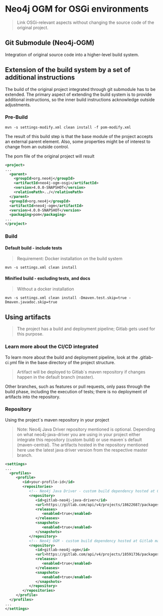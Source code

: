 # Neo4j OGM for OSGi environments

> Link OSGi-relevant aspects without changing the source code of the original project.

## Git Submodule (Neo4j-OGM)

Integration of original source code into a higher-level build system.

## Extension of the build system by a set of additional instructions

The build of the original project integrated through git submodule has to be extended. 
The primary aspect of extending the build system is to provide additional instructions, 
so the inner build instructions acknowledge outside adjustments.

### Pre-Build

```
mvn -s settings-modify.xml clean install -f pom-modify.xml
```

The result of this build step is that the base module of the project accepts an external parent element.
Also, some properties might be of interest to change from an outside control.

The pom file of the original project will result

```xml
<project>
...
  <parent>
    <groupId>org.neo4j</groupId>
    <artifactId>neo4j-ogm-osgi</artifactId>
    <version>4.0.0-SNAPSHOT</version>
    <relativePath>../</relativePath>
  </parent>
  <groupId>org.neo4j</groupId>
  <artifactId>neo4j-ogm</artifactId>
  <version>4.0.0-SNAPSHOT</version>
  <packaging>pom</packaging>
...
</project>
```

### Build

#### Default build - include tests

> Requirement: Docker installation on the build system

```
mvn -s settings.xml clean install
```

#### Minified build - excluding tests, and docs

> Without a docker installation

```
mvn -s settings.xml clean install -Dmaven.test.skip=true -Dmaven.javadoc.skip=true
```

## Using artifacts

> The project has a build and deployment pipeline; Gitlab gets used for this purpose.

### Learn more about the CI/CD integrated
To learn more about the build and deployment pipeline, look at the .gitlab-ci.yml file in the 
base directory of the project structure.

> Artifact will be deployed to Gitlab`s maven repository if changes happen in the default branch (master). 

Other branches, such as features or pull requests, only pass through the build phase, including the execution of tests; 
there is no deployment of artifacts into the repository.

### Repository

Using the project`s maven repository in your project

> Note: Neo4j Java Driver repository mentioned is optional. 
> Depending on what neo4j-java-driver you are using in your project either integrate this repository (custom build)
> or use maven`s default (maven-central). The artifacts hosted in the repository mentioned here use the latest 
> java driver version from the respective master branch.

```xml
<settings>
...
  <profiles>
     <profile>
        <id>your-profile-id</id>
        <repositories>
           <!-- Neo4j Java Driver - custom build dependency hosted at Gitlab maven registry -->
           <repository>
              <id>gitlab-neo4j-java-driver</id>
              <url>https://gitlab.com/api/v4/projects/18622687/packages/maven</url>
              <releases>
                 <enabled>true</enabled>
              </releases>
              <snapshots>
                 <enabled>true</enabled>
              </snapshots>
           </repository>
           <!-- Neo4j OGM - custom build dependency hosted at Gitlab maven registry -->
           <repository>
              <id>gitlab-neo4j-ogm</id>
              <url>https://gitlab.com/api/v4/projects/18591736/packages/maven</url>
              <releases>
                 <enabled>true</enabled>
              </releases>
              <snapshots>
                 <enabled>true</enabled>
              </snapshots>
           </repository>
        </repositories>
     </profile>
  </profiles>
...
</settings>
```